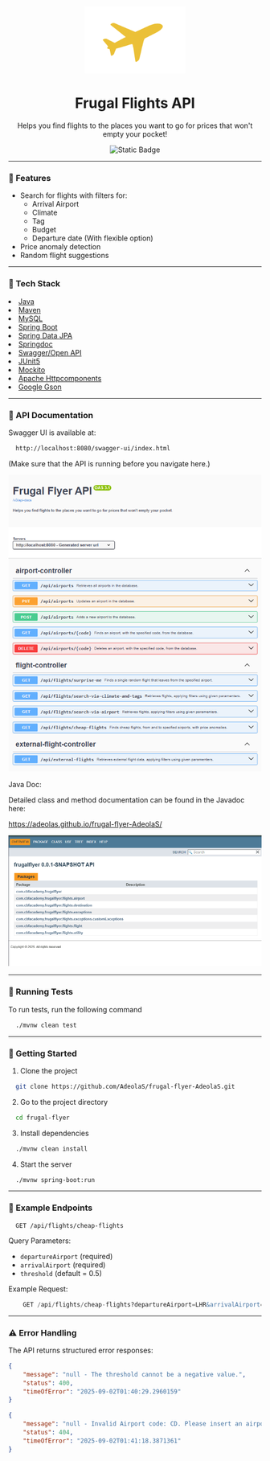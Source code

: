 <div align="center">
<img src="assets\FrugalFlightsPlane.png" alt="logo" width="200" height="auto" />
<h1>Frugal Flights API</h1>
<p>Helps you find flights to the places you want to go for prices that won't empty your pocket!</p>

![Static Badge](https://img.shields.io/badge/LANGUAGE-JAVA-brightgreen)

___


</div>

### :rocket: Features

- Search for flights with filters for:
    - Arrival Airport
    - Climate
    - Tag
    - Budget
    - Departure date (With flexible option)
- Price anomaly detection
- Random flight suggestions

___

<!-- TechStack -->
### :space_invader: Tech Stack
<li><a href="https://www.java.com/en/">Java</a></li>
<li><a href="https://maven.apache.org/">Maven</a></li>
<li><a href="https://www.mysql.com/">MySQL</a></li>
<li><a href="https://spring.io/projects/spring-boot">Spring Boot</a></li>
<li><a href="https://springdoc.org/">Spring Data JPA</a></li>
<li><a href="https://spring.io/projects/spring-data-jpa">Springdoc</a></li>
<li><a href="https://swagger.io/specification/">Swagger/Open API</a></li>
<li><a href="https://junit.org/">JUnit5</a></li>
<li><a href="https://site.mockito.org/">Mockito</a></li>
<li><a href="https://hc.apache.org/">Apache Httpcomponents</a></li>
<li><a href="https://github.com/google/gson">Google Gson</a></li>

___

<!-- Documentation -->
### :book: API Documentation

Swagger UI is available at:

```bash
  http://localhost:8080/swagger-ui/index.html
```
(Make sure that the API is running before you navigate here.)
<div align="center"> 
  <img src="assets\frugalFlyerSwaggerScreenshot.png" alt="screenshot" />
</div>

Java Doc:

Detailed class and method documentation can be found in the Javadoc here: 

<a href="https://adeolas.github.io/frugal-flyer-AdeolaS/">https://adeolas.github.io/frugal-flyer-AdeolaS/</a>

<div align="center"> 
  <img src="assets\frugalFlyerJavaDocScreenshot.png" alt="screenshot" />
</div>

___
   
<!-- Running Tests -->
### :test_tube: Running Tests

To run tests, run the following command

```bash
  ./mvnw clean test
```

___
   

<!-- Run Locally -->
### :running: Getting Started

1. Clone the project

```bash
  git clone https://github.com/AdeolaS/frugal-flyer-AdeolaS.git
```

2. Go to the project directory

```bash
  cd frugal-flyer
```

3. Install dependencies

```bash
  ./mvnw clean install
```

4. Start the server

```bash
  ./mvnw spring-boot:run
```

___
   

<!-- Example Endpoints -->
### :microscope: Example Endpoints

```http
  GET /api/flights/cheap-flights
```

Query Parameters:

- `departureAirport` (required)
- `arrivalAirport` (required)
- `threshold` (default = 0.5)

Example Request:

```sql
    GET /api/flights/cheap-flights?departureAirport=LHR&arrivalAirport=CDG
```

---

<!-- Error Handling -->
### :warning: Error Handling

The API returns structured error responses:

```json
{
    "message": "null - The threshold cannot be a negative value.",
    "status": 400,
    "timeOfError": "2025-09-02T01:40:29.2960159"
}
```

```json
{
    "message": "null - Invalid Airport code: CD. Please insert an airport that is recognised by this application.",
    "status": 404,
    "timeOfError": "2025-09-02T01:41:18.3871361"
}
```